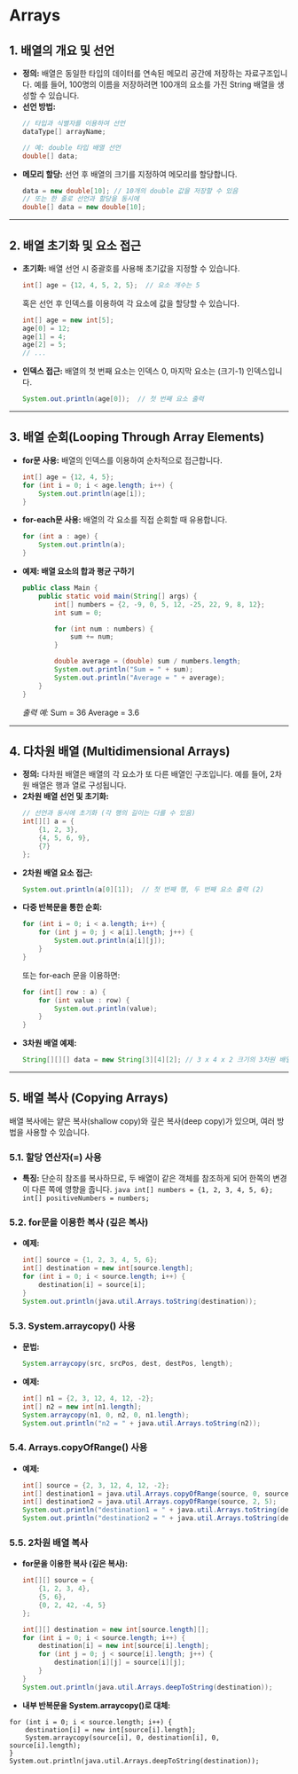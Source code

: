 # Arrays

## 1. 배열의 개요 및 선언

- **정의:**
  배열은 동일한 타입의 데이터를 연속된 메모리 공간에 저장하는 자료구조입니다.
  예를 들어, 100명의 이름을 저장하려면 100개의 요소를 가진 String 배열을 생성할 수 있습니다.
- **선언 방법:**
  ```java
  // 타입과 식별자를 이용하여 선언
  dataType[] arrayName;

  // 예: double 타입 배열 선언
  double[] data;
  ```
- **메모리 할당:**
  선언 후 배열의 크기를 지정하여 메모리를 할당합니다.
  ```java
  data = new double[10]; // 10개의 double 값을 저장할 수 있음
  // 또는 한 줄로 선언과 할당을 동시에
  double[] data = new double[10];
  ```

---

## 2. 배열 초기화 및 요소 접근

- **초기화:**
  배열 선언 시 중괄호를 사용해 초기값을 지정할 수 있습니다.
  ```java
  int[] age = {12, 4, 5, 2, 5};  // 요소 개수는 5
  ```
  혹은 선언 후 인덱스를 이용하여 각 요소에 값을 할당할 수 있습니다.
  ```java
  int[] age = new int[5];
  age[0] = 12;
  age[1] = 4;
  age[2] = 5;
  // ...
  ```
- **인덱스 접근:**
  배열의 첫 번째 요소는 인덱스 0, 마지막 요소는 (크기-1) 인덱스입니다.
  ```java
  System.out.println(age[0]);  // 첫 번째 요소 출력
  ```

---

## 3. 배열 순회(Looping Through Array Elements)

- **for문 사용:**
  배열의 인덱스를 이용하여 순차적으로 접근합니다.
  ```java
  int[] age = {12, 4, 5};
  for (int i = 0; i < age.length; i++) {
      System.out.println(age[i]);
  }
  ```
- **for-each문 사용:**
  배열의 각 요소를 직접 순회할 때 유용합니다.
  ```java
  for (int a : age) {
      System.out.println(a);
  }
  ```
- **예제: 배열 요소의 합과 평균 구하기**
  ```java
  public class Main {
      public static void main(String[] args) {
          int[] numbers = {2, -9, 0, 5, 12, -25, 22, 9, 8, 12};
          int sum = 0;

          for (int num : numbers) {
              sum += num;
          }

          double average = (double) sum / numbers.length;
          System.out.println("Sum = " + sum);
          System.out.println("Average = " + average);
      }
  }
  ```
  _출력 예:_
  Sum = 36
  Average = 3.6

---

## 4. 다차원 배열 (Multidimensional Arrays)

- **정의:**
  다차원 배열은 배열의 각 요소가 또 다른 배열인 구조입니다.
  예를 들어, 2차원 배열은 행과 열로 구성됩니다.
- **2차원 배열 선언 및 초기화:**
  ```java
  // 선언과 동시에 초기화 (각 행의 길이는 다를 수 있음)
  int[][] a = {
      {1, 2, 3},
      {4, 5, 6, 9},
      {7}
  };
  ```
- **2차원 배열 요소 접근:**
  ```java
  System.out.println(a[0][1]);  // 첫 번째 행, 두 번째 요소 출력 (2)
  ```
- **다중 반복문을 통한 순회:**
  ```java
  for (int i = 0; i < a.length; i++) {
      for (int j = 0; j < a[i].length; j++) {
          System.out.println(a[i][j]);
      }
  }
  ```
  또는 for-each 문을 이용하면:
  ```java
  for (int[] row : a) {
      for (int value : row) {
          System.out.println(value);
      }
  }
  ```
- **3차원 배열 예제:**
  ```java
  String[][][] data = new String[3][4][2]; // 3 x 4 x 2 크기의 3차원 배열
  ```

---

## 5. 배열 복사 (Copying Arrays)

배열 복사에는 얕은 복사(shallow copy)와 깊은 복사(deep copy)가 있으며, 여러 방법을 사용할 수 있습니다.

### 5.1. 할당 연산자(=) 사용

- **특징:**
  단순히 참조를 복사하므로, 두 배열이 같은 객체를 참조하게 되어 한쪽의 변경이 다른 쪽에 영향을 줍니다.
      ```java
      int[] numbers = {1, 2, 3, 4, 5, 6};
      int[] positiveNumbers = numbers;
      ```

### 5.2. for문을 이용한 복사 (깊은 복사)

- **예제:**
  ```java
  int[] source = {1, 2, 3, 4, 5, 6};
  int[] destination = new int[source.length];
  for (int i = 0; i < source.length; i++) {
      destination[i] = source[i];
  }
  System.out.println(java.util.Arrays.toString(destination));
  ```

### 5.3. System.arraycopy() 사용

- **문법:**
  ```java
  System.arraycopy(src, srcPos, dest, destPos, length);
  ```
- **예제:**
  ```java
  int[] n1 = {2, 3, 12, 4, 12, -2};
  int[] n2 = new int[n1.length];
  System.arraycopy(n1, 0, n2, 0, n1.length);
  System.out.println("n2 = " + java.util.Arrays.toString(n2));
  ```

### 5.4. Arrays.copyOfRange() 사용

- **예제:**
  ```java
  int[] source = {2, 3, 12, 4, 12, -2};
  int[] destination1 = java.util.Arrays.copyOfRange(source, 0, source.length);
  int[] destination2 = java.util.Arrays.copyOfRange(source, 2, 5);
  System.out.println("destination1 = " + java.util.Arrays.toString(destination1));
  System.out.println("destination2 = " + java.util.Arrays.toString(destination2));
  ```

### 5.5. 2차원 배열 복사

- **for문을 이용한 복사 (깊은 복사):**
  ```java
  int[][] source = {
      {1, 2, 3, 4},
      {5, 6},
      {0, 2, 42, -4, 5}
  };

  int[][] destination = new int[source.length][];
  for (int i = 0; i < source.length; i++) {
      destination[i] = new int[source[i].length];
      for (int j = 0; j < source[i].length; j++) {
          destination[i][j] = source[i][j];
      }
  }
  System.out.println(java.util.Arrays.deepToString(destination));
  ```
- **내부 반복문을 System.arraycopy()로 대체:**

```
for (int i = 0; i < source.length; i++) {
    destination[i] = new int[source[i].length];
    System.arraycopy(source[i], 0, destination[i], 0, source[i].length);
}
System.out.println(java.util.Arrays.deepToString(destination));
```
